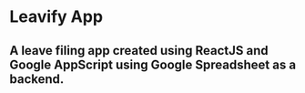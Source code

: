 # Leavify App

## A leave filing app created using ReactJS and Google AppScript using Google Spreadsheet as a backend.
